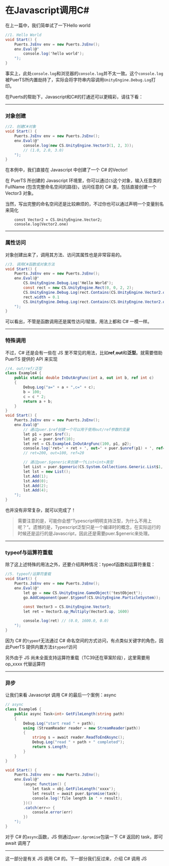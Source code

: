 # 在Javascript调用C#

在上一篇中，我们简单试了一下Hello world

```csharp
//1. Hello World
void Start() {
    Puerts.JsEnv env = new Puerts.JsEnv();
    env.Eval(@"
        console.log('hello world');
    ");
}
```

事实上，此处`console.log`和浏览器的`console.log`并不太一致。这个`console.log`被PuerTS所内置劫持了，实际会将字符串内容调用`UnityEngine.Debug.Log`打印。

在Puerts的帮助下，Javascript和C#的打通还可以更精彩，请往下看：

------------------
### 对象创建
```csharp
//2. 创建C#对象
void Start() {
    Puerts.JsEnv env = new Puerts.JsEnv();
    env.Eval(@"
        console.log(new CS.UnityEngine.Vector3(1, 2, 3));
        // (1.0, 2.0, 3.0)
    ");
}
```
在本例中，我们直接在 Javascript 中创建了一个 C# 的Vector!

在 PuerTS 所创建的 Javascript 环境里，你可以通过`CS`这个对象，输入任意类的 FullName (包含完整命名空间的路径)，访问任意的 C# 类，包括直接创建一个 Vector3 对象。

当然，写出完整的命名空间还是比较麻烦的，不过你也可以通过声明一个变量别名来简化
```
    const Vector2 = CS.UnityEngine.Vector2;
    console.log(Vector2.one)
```
------------------------------------

### 属性访问

对象创建出来了，调用其方法、访问其属性也是非常容易的。
```csharp
//3. 调用C#函数或对象方法
void Start() {
    Puerts.JsEnv env = new Puerts.JsEnv();
    env.Eval(@"
        CS.UnityEngine.Debug.Log('Hello World');
        const rect = new CS.UnityEngine.Rect(0, 0, 2, 2);
        CS.UnityEngine.Debug.Log(rect.Contains(CS.UnityEngine.Vector2.one)); // True
        rect.width = 0.1
        CS.UnityEngine.Debug.Log(rect.Contains(CS.UnityEngine.Vector2.one)); // False
    ");
}
```
可以看出，不管是函数调用还是属性访问/赋值，用法上都和 C# 一模一样。

---------------------
### 特殊调用
不过，C# 还是会有一些在 JS 里不常见的用法，比如**ref**,**out**和**泛型**。就需要借助 PuerTS 提供的 API 来实现

```csharp
//4. out/ref/泛型
class Example4 {
    public static double InOutArgFunc(int a, out int b, ref int c)
    {
        Debug.Log("a=" + a + ",c=" + c);
        b = 100;
        c = c * 2;
        return a + b;
    }
}
void Start() {
    Puerts.JsEnv env = new Puerts.JsEnv();
    env.Eval(@"
        // 通过puer.$ref创建一个可以用于使用out/ref参数的变量
        let p1 = puer.$ref();
        let p2 = puer.$ref(10);
        let ret = CS.Example4.InOutArgFunc(100, p1, p2);
        console.log('ret=' + ret + ', out=' + puer.$unref(p1) + ', ref=' + puer.$unref(p2));
        // ret=200, out=100, ref=20

        // 通过puer.$generic来创建一个List<int>类型
        let List = puer.$generic(CS.System.Collections.Generic.List$1, CS.System.Int32);
        let lst = new List();
        lst.Add(1);
        lst.Add(0);
        lst.Add(2);
        lst.Add(4);
    ");
}
```
也并没有非常复杂，就可以完成了！

> 需要注意的是，可能你会想“Typescript明明支持泛型，为什么不用上呢？“。遗憾的是，Typescript泛型只是一个编译时的概念，在实际运行的时候还是运行的是Javascript，因此还是需要puer.$generic来处理。

----------------------------
### typeof与运算符重载
除了这上述特殊的用法之外，还要介绍两种情况：typeof函数和运算符重载：

```csharp
//5. typeof/运算符重载
void Start() {
    Puerts.JsEnv env = new Puerts.JsEnv();
    env.Eval(@"
        let go = new CS.UnityEngine.GameObject('testObject');
        go.AddComponent(puer.$typeof(CS.UnityEngine.ParticleSystem));

        const Vector3 = CS.UnityEngine.Vector3;
        let ret = Vector3.op_Multiply(Vector3.up, 1600)
        
        console.log(ret) // (0.0, 1600.0, 0.0)
    ");
}
```
因为 C# 的`typeof`无法通过 C# 命名空间的方式访问，有点类似关键字的角色，因此PuerTS 提供内置方法`$typeof`访问

另外由于 JS 尚未全面支持运算符重载（TC39还在草案阶段），这里需要用 op_xxxx 代替运算符

----------------
### 异步
让我们来看 Javascript 调用 C# 的最后一个案例：async

```csharp
// async
class Example6 {
    public async Task<int> GetFileLength(string path)
    {
        Debug.Log("start read " + path);
        using (StreamReader reader = new StreamReader(path))
        {
            string s = await reader.ReadToEndAsync();
            Debug.Log("read " + path + " completed");
            return s.Length;
        }
    }
}

void Start() {
    Puerts.JsEnv env = new Puerts.JsEnv();
    env.Eval(@"
        (async function() {
            let task = obj.GetFileLength('xxxx');
            let result = await puer.$promise(task);
            console.log('file length is ' + result);
        })()
        .catch(err=> {
            console.error(err)
        })
    ");
}
```
对于 C# 的`async`函数，JS 侧通过`puer.$promise`包装一下 C# 返回的 task，即可 await 调用了

-------------
这一部分是有关 JS 调用 C# 的。下一部分我们反过来，介绍 C# 调用 JS
